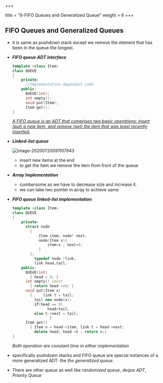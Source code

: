 +++

title = "6-FIFO Queues and Generalized Queue"
weight = 6
+++

## FIFO Queues and Generalized Queues

- it is same as pushdown stack except we remove the element that has been in the queue the longest.

- ***FIFO queue ADT interface***

  ````c++
  template <class Item>
  class QUEUE
  {
      private:
      	//Implementation dependant code
      public:
      	QUEUE(int);
      	int empty();
      	void put(Item);
      	Item get():
  }
  ````

  *<u>A FIFO queue is an ADT that comprises two basic operations: insert (put) a new item, and remove (get) the item that was least recently inserted.</u>*

- ***Linked-list queue***

  ![image-20200720091107943](/6-FIFO_Queues_and_Generalized_Queue.assets/image-20200720091107943.png)

  - insert new items at the end
  - to get the item we remove the item from front of the queue

- ***Array Implementation***

  - cumbersome as we have to decrease size and increase it.
  - we can take two pointer in array to achieve same

- ***FIFO queue linked-list implementation***

  ````c++
  template <class Item>
  class QUEUE
  {
      private:
      	struct node
          {
              Item item; node* next;
              node(Item x){
                  item=x ; next=0;
              }
          };
      		typedef node *link;
      		link head,tail;
      public:
      	QUEUE(int)
          { head = 0; }
      	int empty() const
          { return head ==0; }
      	void put(Item x)
          { 	link t = tail;
          	tail new node(x);
           	if(head == 0)
                  head=tail;
           	else t->next = tail;
                   }
      	Item get()
          {	Item v = head->item; link t = head->next;
          	delete head; head =t ; return v;}
  }
  ````

  *Both operation are constant time in either implementation*

- specifically pushdown stacks and FIFO queue are special instances of a more generalized ADT: the *the generalized queue*.

- There are other queue as well like *randomized queue*, *deque ADT*, *Priority Queue*